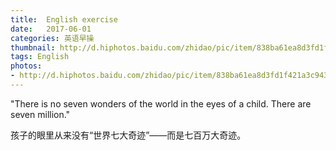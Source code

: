 ```yaml
---
title:  English exercise
date:   2017-06-01
categories: 英语早操
thumbnail: http://d.hiphotos.baidu.com/zhidao/pic/item/838ba61ea8d3fd1f421a3c94354e251f95ca5f08.jpg
tags: English
photos:
- http://d.hiphotos.baidu.com/zhidao/pic/item/838ba61ea8d3fd1f421a3c94354e251f95ca5f08.jpg
---
```


"There is no seven wonders of the world in the eyes of a child. There are seven million."
<p>孩子的眼里从来没有“世界七大奇迹”——而是七百万大奇迹。</p>
